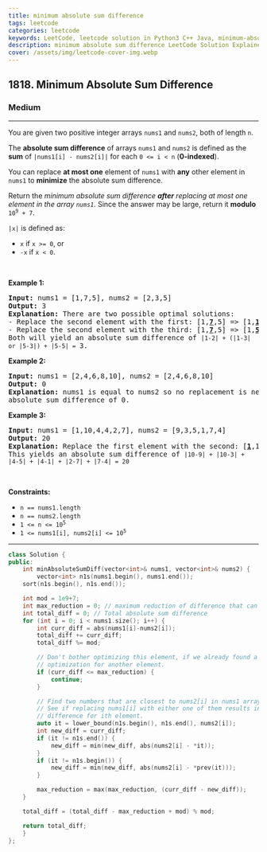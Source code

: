 ```yaml
---
title: minimum absolute sum difference
tags: leetcode
categories: leetcode
keywords: LeetCode, leetcode solution in Python3 C++ Java, minimum-absolute-sum-difference solution
description: minimum absolute sum difference LeetCode Solution Explained
cover: /assets/img/leetcode-cover-img.webp
---
```



<h2>1818. Minimum Absolute Sum Difference</h2><h3>Medium</h3><hr><div><p>You are given two positive integer arrays <code>nums1</code> and <code>nums2</code>, both of length <code>n</code>.</p>

<p>The <strong>absolute sum difference</strong> of arrays <code>nums1</code> and <code>nums2</code> is defined as the <strong>sum</strong> of <code>|nums1[i] - nums2[i]|</code> for each <code>0 &lt;= i &lt; n</code> (<strong>0-indexed</strong>).</p>

<p>You can replace <strong>at most one</strong> element of <code>nums1</code> with <strong>any</strong> other element in <code>nums1</code> to <strong>minimize</strong> the absolute sum difference.</p>

<p>Return the <em>minimum absolute sum difference <strong>after</strong> replacing at most one<strong> </strong>element in the array <code>nums1</code>.</em> Since the answer may be large, return it <strong>modulo</strong> <code>10<sup>9</sup> + 7</code>.</p>

<p><code>|x|</code> is defined as:</p>

<ul>
	<li><code>x</code> if <code>x &gt;= 0</code>, or</li>
	<li><code>-x</code> if <code>x &lt; 0</code>.</li>
</ul>

<p>&nbsp;</p>
<p><strong>Example 1:</strong></p>

<pre><strong>Input:</strong> nums1 = [1,7,5], nums2 = [2,3,5]
<strong>Output:</strong> 3
<strong>Explanation: </strong>There are two possible optimal solutions:
- Replace the second element with the first: [1,<u><strong>7</strong></u>,5] =&gt; [1,<u><strong>1</strong></u>,5], or
- Replace the second element with the third: [1,<u><strong>7</strong></u>,5] =&gt; [1,<u><strong>5</strong></u>,5].
Both will yield an absolute sum difference of <code>|1-2| + (|1-3| or |5-3|) + |5-5| = </code>3.
</pre>

<p><strong>Example 2:</strong></p>

<pre><strong>Input:</strong> nums1 = [2,4,6,8,10], nums2 = [2,4,6,8,10]
<strong>Output:</strong> 0
<strong>Explanation: </strong>nums1 is equal to nums2 so no replacement is needed. This will result in an 
absolute sum difference of 0.
</pre>

<p><strong>Example 3:</strong></p>

<pre><strong>Input:</strong> nums1 = [1,10,4,4,2,7], nums2 = [9,3,5,1,7,4]
<strong>Output:</strong> 20
<strong>Explanation: </strong>Replace the first element with the second: [<u><strong>1</strong></u>,10,4,4,2,7] =&gt; [<u><strong>10</strong></u>,10,4,4,2,7].
This yields an absolute sum difference of <code>|10-9| + |10-3| + |4-5| + |4-1| + |2-7| + |7-4| = 20</code>
</pre>

<p>&nbsp;</p>
<p><strong>Constraints:</strong></p>

<ul>
	<li><code>n == nums1.length</code></li>
	<li><code>n == nums2.length</code></li>
	<li><code>1 &lt;= n &lt;= 10<sup>5</sup></code></li>
	<li><code>1 &lt;= nums1[i], nums2[i] &lt;= 10<sup>5</sup></code></li>
</ul>
</div>

---




```cpp
class Solution {
public:
    int minAbsoluteSumDiff(vector<int>& nums1, vector<int>& nums2) {
        vector<int> n1s(nums1.begin(), nums1.end());
	sort(n1s.begin(), n1s.end());

	int mod = 1e9+7;
	int max_reduction = 0; // maximum reduction of difference that can be achieved for any element.
	int total_diff = 0; // Total absolute sum difference
	for (int i = 0; i < nums1.size(); i++) {
		int curr_diff = abs(nums1[i]-nums2[i]);
		total_diff += curr_diff;
		total_diff %= mod;

		// Don't bother optimizing this element, if we already found a better
		// optimization for another element.
		if (curr_diff <= max_reduction) {
			continue;
		}

		// Find two numbers that are closest to nums2[i] in nums1 array.
		// See if replacing nums1[i] with either one of them results in smaller absolute
		// difference for ith element.
		auto it = lower_bound(n1s.begin(), n1s.end(), nums2[i]);
		int new_diff = curr_diff;
		if (it != n1s.end()) {
			new_diff = min(new_diff, abs(nums2[i] - *it));
		}
		if (it != n1s.begin()) {
			new_diff = min(new_diff, abs(nums2[i] - *prev(it)));
		}

		max_reduction = max(max_reduction, (curr_diff - new_diff));
	}

	total_diff = (total_diff - max_reduction + mod) % mod;

	return total_diff;
    }
};
```
